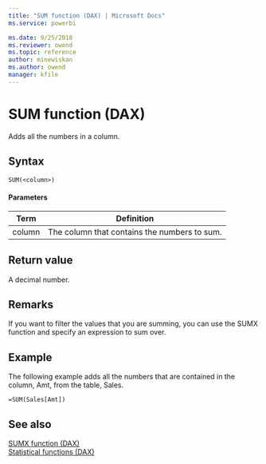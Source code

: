 ```yaml
---
title: "SUM function (DAX) | Microsoft Docs"
ms.service: powerbi 

ms.date: 9/25/2018
ms.reviewer: owend
ms.topic: reference
author: minewiskan
ms.author: owend
manager: kfile
---
```

# SUM function (DAX)
Adds all the numbers in a column.  
  
## Syntax  
  
```dax
SUM(<column>)  
```
  
#### Parameters  
  
|Term|Definition|  
|--------|--------------|  
|column|The column that contains the numbers to sum.|  
  
## Return value  
A decimal number.  
  
## Remarks  
  
If you want to filter the values that you are summing, you can use the SUMX function and specify an expression to sum over.  
  
## Example  
The following example adds all the numbers that are contained in the column, Amt, from the table, Sales.  
  
```dax
=SUM(Sales[Amt])  
```
  
## See also  
[SUMX function &#40;DAX&#41;](sumx-function-dax.md)  
[Statistical functions &#40;DAX&#41;](statistical-functions-dax.md)  
  
